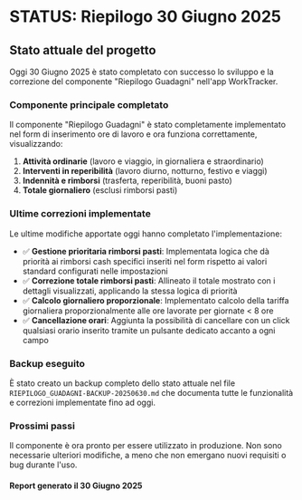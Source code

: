 # STATUS: Riepilogo 30 Giugno 2025

## Stato attuale del progetto

Oggi 30 Giugno 2025 è stato completato con successo lo sviluppo e la correzione del componente "Riepilogo Guadagni" nell'app WorkTracker.

### Componente principale completato

Il componente "Riepilogo Guadagni" è stato completamente implementato nel form di inserimento ore di lavoro e ora funziona correttamente, visualizzando:

1. **Attività ordinarie** (lavoro e viaggio, in giornaliera e straordinario)
2. **Interventi in reperibilità** (lavoro diurno, notturno, festivo e viaggi)
3. **Indennità e rimborsi** (trasferta, reperibilità, buoni pasto)
4. **Totale giornaliero** (esclusi rimborsi pasti)

### Ultime correzioni implementate

Le ultime modifiche apportate oggi hanno completato l'implementazione:

- ✅ **Gestione prioritaria rimborsi pasti**: Implementata logica che dà priorità ai rimborsi cash specifici inseriti nel form rispetto ai valori standard configurati nelle impostazioni
- ✅ **Correzione totale rimborsi pasti**: Allineato il totale mostrato con i dettagli visualizzati, applicando la stessa logica di priorità
- ✅ **Calcolo giornaliero proporzionale**: Implementato calcolo della tariffa giornaliera proporzionalmente alle ore lavorate per giornate < 8 ore
- ✅ **Cancellazione orari**: Aggiunta la possibilità di cancellare con un click qualsiasi orario inserito tramite un pulsante dedicato accanto a ogni campo

### Backup eseguito

È stato creato un backup completo dello stato attuale nel file `RIEPILOGO_GUADAGNI-BACKUP-20250630.md` che documenta tutte le funzionalità e correzioni implementate fino ad oggi.

### Prossimi passi

Il componente è ora pronto per essere utilizzato in produzione. Non sono necessarie ulteriori modifiche, a meno che non emergano nuovi requisiti o bug durante l'uso.

#### Report generato il 30 Giugno 2025
